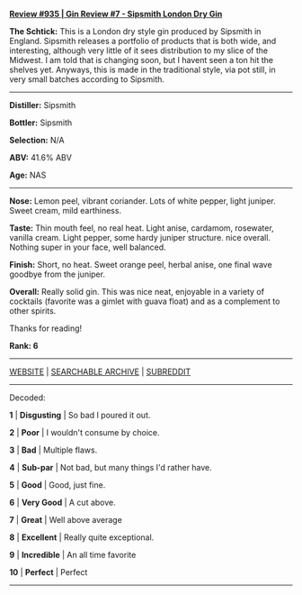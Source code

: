 
[**Review #935 | Gin Review #7 - Sipsmith London Dry Gin**]( https://t8ke.review/review-935-sipsmith-london-dry-gin/)

**The Schtick:** This is a London dry style gin produced by Sipsmith in England. Sipsmith releases a portfolio of products that is both wide, and interesting, although very little of it sees distribution to my slice of the Midwest. I am told that is changing soon, but I havent seen a ton hit the shelves yet. Anyways, this is made in the traditional style, via pot still, in very small batches according to Sipsmith. 

-----

**Distiller:** Sipsmith

**Bottler:** Sipsmith

**Selection:** N/A

**ABV:** 41.6% ABV

**Age:** NAS 

-----

**Nose:**  Lemon peel, vibrant coriander. Lots of white pepper, light juniper. Sweet cream, mild earthiness. 

**Taste:** Thin mouth feel, no real heat. Light anise, cardamom, rosewater, vanilla cream. Light pepper, some hardy juniper structure. nice overall. Nothing super in your face, well balanced. 

**Finish:** Short, no heat. Sweet orange peel, herbal anise, one final wave goodbye from the juniper. 

**Overall:** Really solid gin. This was nice neat, enjoyable in a variety of cocktails (favorite was a gimlet with guava float) and as a complement to other spirits. 

Thanks for reading!

**Rank: 6**



-----

[WEBSITE](https://t8ke.review) | [SEARCHABLE ARCHIVE](https://t8ke.review/review-archive/) | [SUBREDDIT](https://reddit.com/r/t8kereviews)

-----

Decoded:

**1** | **Disgusting** | So bad I poured it out.

**2** | **Poor** | I wouldn't consume by choice.

**3** | **Bad** | Multiple flaws.

**4** | **Sub-par** | Not bad, but many things I'd rather have.

**5** | **Good** | Good, just fine.

**6** | **Very Good** | A cut above.

**7** | **Great** | Well above average

**8** | **Excellent** | Really quite exceptional.

**9** | **Incredible** | An all time favorite

**10** | **Perfect** | Perfect

----

